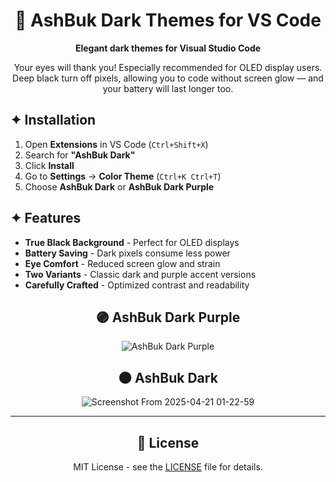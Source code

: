 <div align="center">

# 🌙 AshBuk Dark Themes for VS Code

**Elegant dark themes for Visual Studio Code**

Your eyes will thank you! Especially recommended for OLED display users.  
Deep black turn off pixels, allowing you to code without screen glow — and your battery will last longer too.

</div>

## ✦ Installation

1. Open **Extensions** in VS Code (`Ctrl+Shift+X`)
2. Search for **"AshBuk Dark"**
3. Click **Install**
4. Go to **Settings** → **Color Theme** (`Ctrl+K Ctrl+T`)
5. Choose **AshBuk Dark** or **AshBuk Dark Purple**

## ✦ Features

- **True Black Background** - Perfect for OLED displays
- **Battery Saving** - Dark pixels consume less power
- **Eye Comfort** - Reduced screen glow and strain
- **Two Variants** - Classic dark and purple accent versions
- **Carefully Crafted** - Optimized contrast and readability

<div align="center">

## 🟣 AshBuk Dark Purple
![AshBuk Dark Purple](https://github.com/user-attachments/assets/fbbac962-aaa2-4905-93b3-0f7871b27f1d)

## 🌑 AshBuk Dark
![Screenshot From 2025-04-21 01-22-59](https://github.com/user-attachments/assets/470aa8af-31ec-4b16-a5d4-e05094b8943c)

</div>

---

<div align="center">

## 📄 License

MIT License - see the [LICENSE](LICENSE.txt) file for details.

</div>
